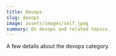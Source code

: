 ```yaml
---
title: Devops
slug: devops
image: assets/images/self.jpeg
summary: On devops and related topics.
---
```

A few details about the devops category.
